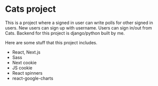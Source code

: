 # Cats project

This is a project where a signed in user can write polls for other signed in users. New users can sign up with username. Users can sign in/out from Cats. Backend for this project is django/python built by me.

Here are some stuff that this project includes. 

- React, Next.js 
- Sass
- Next cookie
- JS cookie
- React spinners
- react-google-charts


